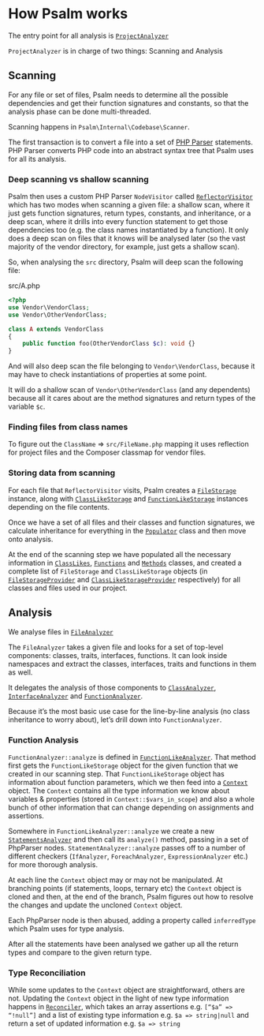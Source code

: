 # How Psalm works

The entry point for all analysis is [`ProjectAnalyzer`](https://github.com/vimeo/psalm/blob/master/src/Psalm/Internal/Analyzer/ProjectAnalyzer.php)

`ProjectAnalyzer` is in charge of two things: Scanning and Analysis

## Scanning

For any file or set of files, Psalm needs to determine all the possible dependencies and get their function signatures and constants, so that the analysis phase can be done multi-threaded.

Scanning happens in `Psalm\Internal\Codebase\Scanner`.

The first transaction is to convert a file into a set of [PHP Parser](https://github.com/nikic/PHP-Parser) statements. PHP Parser converts PHP code into an abstract syntax tree that Psalm uses for all its analysis.

### Deep scanning vs shallow scanning

Psalm then uses a custom PHP Parser `NodeVisitor` called [`ReflectorVisitor`](https://github.com/vimeo/psalm/blob/master/src/Psalm/Internal/PhpVisitor/ReflectorVisitor.php) which has two modes when scanning a given file: a shallow scan, where it just gets function signatures, return types, constants, and inheritance, or a deep scan, where it drills into every function statement to get those dependencies too (e.g. the class names instantiated by a function). It only does a deep scan on files that it knows will be analysed later (so the vast majority of the vendor directory, for example, just gets a shallow scan).

So, when analysing the `src` directory, Psalm will deep scan the following file:

src/A.php
```php
<?php
use Vendor\VendorClass;
use Vendor\OtherVendorClass;

class A extends VendorClass
{
    public function foo(OtherVendorClass $c): void {}
}
```

And will also deep scan the file belonging to `Vendor\VendorClass`, because it may have to check instantiations of properties at some point.

It will do a shallow scan of `Vendor\OtherVendorClass` (and any dependents) because all it cares about are the method signatures and return types of the variable `$c`.

### Finding files from class names

To figure out the `ClassName` => `src/FileName.php` mapping it uses reflection for project files and the Composer classmap for vendor files.

### Storing data from scanning

For each file that `ReflectorVisitor` visits, Psalm creates a [`FileStorage`](https://github.com/vimeo/psalm/blob/master/src/Psalm/Storage/FileStorage.php) instance, along with [`ClassLikeStorage`](https://github.com/vimeo/psalm/blob/master/src/Psalm/Storage/ClassLikeStorage.php) and [`FunctionLikeStorage`](https://github.com/vimeo/psalm/blob/master/src/Psalm/Storage/FunctionLikeStorage.php) instances depending on the file contents.

Once we have a set of all files and their classes and function signatures, we calculate inheritance for everything in the [`Populator`](https://github.com/vimeo/psalm/blob/master/src/Psalm/Internal/Codebase/Populator.php) class and then move onto analysis.

At the end of the scanning step we have populated all the necessary information in [`ClassLikes`](https://github.com/vimeo/psalm/blob/master/src/Psalm/Internal/Codebase/ClassLikes.php), [`Functions`](https://github.com/vimeo/psalm/blob/master/src/Psalm/Internal/Codebase/Functions.php) and [`Methods`](https://github.com/vimeo/psalm/blob/master/src/Psalm/Internal/Codebase/Methods.php) classes, and created a complete list of `FileStorage` and `ClassLikeStorage` objects (in [`FileStorageProvider`](https://github.com/vimeo/psalm/blob/master/src/Psalm/Internal/Provider/FileStorageProvider.php) and [`ClassLikeStorageProvider`](https://github.com/vimeo/psalm/blob/master/src/Psalm/Internal/Provider/ClassLikeStorageProvider.php) respectively) for all classes and files used in our project.

## Analysis

We analyse files in [`FileAnalyzer`](https://github.com/vimeo/psalm/blob/master/src/Psalm/Internal/Analyzer/FileAnalyzer.php)

The `FileAnalyzer` takes a given file and looks for a set of top-level components: classes, traits, interfaces, functions. It can look inside namespaces and extract the classes, interfaces, traits and functions in them as well.

It delegates the analysis of those components to [`ClassAnalyzer`](https://github.com/vimeo/psalm/blob/master/src/Psalm/Internal/Analyzer/ClassAnalyzer.php), [`InterfaceAnalyzer`](https://github.com/vimeo/psalm/blob/master/src/Psalm/Internal/Analyzer/InterfaceAnalyzer.php) and [`FunctionAnalyzer`](https://github.com/vimeo/psalm/blob/master/src/Psalm/Internal/Analyzer/FunctionAnalyzer.php).

Because it’s the most basic use case for the line-by-line analysis (no class inheritance to worry about), let’s drill down into `FunctionAnalyzer`.

### Function Analysis

`FunctionAnalyzer::analyze` is defined in [`FunctionLikeAnalyzer`](https://github.com/vimeo/psalm/blob/master/src/Psalm/Internal/Analyzer/FunctionLikeAnalyzer.php). That method first gets the `FunctionLikeStorage` object for the given function that we created in our scanning step. That `FunctionLikeStorage` object has information about function parameters, which we then feed into a [`Context`](https://github.com/vimeo/psalm/blob/master/src/Psalm/Context.php) object. The `Context` contains all the type information we know about variables & properties (stored in `Context::$vars_in_scope`) and also a whole bunch of other information that can change depending on assignments and assertions.

Somewhere in `FunctionLikeAnalyzer::analyze` we create a new [`StatementsAnalyzer`](https://github.com/vimeo/psalm/blob/master/src/Psalm/Internal/Analyzer/StatementsAnalyzer.php) and then call its `analyze()` method, passing in a set of PhpParser nodes. `StatementAnalyzer::analyze` passes off to a number of different checkers (`IfAnalyzer`, `ForeachAnalyzer`, `ExpressionAnalyzer` etc.) for more thorough analysis.

At each line the `Context` object may or may not be manipulated. At branching points (if statements, loops, ternary etc) the `Context` object is cloned and then, at the end of the branch, Psalm figures out how to resolve the changes and update the uncloned `Context` object.

Each PhpParser node is then abused, adding a property called `inferredType` which Psalm uses for type analysis.

After all the statements have been analysed we gather up all the return types and compare to the given return type.

### Type Reconciliation

While some updates to the `Context` object are straightforward, others are not. Updating the `Context` object in the light of new type information happens in [`Reconciler`](https://github.com/vimeo/psalm/blob/master/src/Psalm/Type/Reconciler.php), which takes an array assertions e.g. `[“$a” => “!null”]` and a list of existing type information e.g. `$a => string|null` and return a set of updated information e.g. `$a => string`
